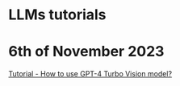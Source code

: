 # LLMs tutorials

# 6th of November 2023
[Tutorial - How to use GPT-4 Turbo Vision model?](https://tmmtt.medium.com/how-to-use-gpt-4-vision-api-ba6b57af569c)
